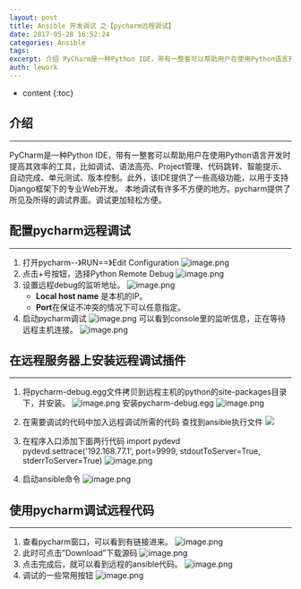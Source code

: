```yaml
---
layout: post
title: Ansible 开发调试 之【pycharm远程调试】
date: 2017-05-28 16:52:24
categories: Ansible
tags:
excerpt: 介绍 PyCharm是一种Python IDE，带有一整套可以帮助用户在使用Python语言开发时提高其效率的工具，比如调试、语法高亮、Proj...
auth: lework
---
```

* content
{:toc}

## 介绍
---
PyCharm是一种Python IDE，带有一整套可以帮助用户在使用Python语言开发时提高其效率的工具，比如调试、语法高亮、Project管理、代码跳转、智能提示、自动完成、单元测试、版本控制。此外，该IDE提供了一些高级功能，以用于支持Django框架下的专业Web开发。
本地调试有许多不方便的地方。pycharm提供了所见及所得的调试界面。调试更加轻松方便。

## 配置pycharm远程调试
---

1. 打开pycharm--》RUN==》Edit Configuration
![image.png](http://upload-images.jianshu.io/upload_images/3629406-01b174e36a1d8328.png?imageMogr2/auto-orient/strip%7CimageView2/2/w/1240)
1. 点击+号按钮，选择Python Remote Debug
![image.png](http://upload-images.jianshu.io/upload_images/3629406-3b8da6ddea172f05.png?imageMogr2/auto-orient/strip%7CimageView2/2/w/1240)
1. 设置远程debug的监听地址。
 ![image.png](http://upload-images.jianshu.io/upload_images/3629406-ef85449d5438103b.png?imageMogr2/auto-orient/strip%7CimageView2/2/w/1240)
   - **Local host name** 是本机的IP。
   - **Port**在保证不冲突的情况下可以任意指定。
1. 启动pycharm调试
![image.png](http://upload-images.jianshu.io/upload_images/3629406-d4fece9f68ba6ff5.png?imageMogr2/auto-orient/strip%7CimageView2/2/w/1240)
可以看到console里的监听信息，正在等待远程主机连接。
![image.png](http://upload-images.jianshu.io/upload_images/3629406-4a85f69a8a7ad0bb.png?imageMogr2/auto-orient/strip%7CimageView2/2/w/1240)


## 在远程服务器上安装远程调试插件
---

1. 将pycharm-debug.egg文件拷贝到远程主机的python的site-packages目录下，并安装。
![image.png](http://upload-images.jianshu.io/upload_images/3629406-78ad90e8d9f0bca1.png?imageMogr2/auto-orient/strip%7CimageView2/2/w/1240)
安装pycharm-debug.egg
![image.png](http://upload-images.jianshu.io/upload_images/3629406-b4bcfd92a32955da.png?imageMogr2/auto-orient/strip%7CimageView2/2/w/1240)

2. 在需要调试的代码中加入远程调试所需的代码
查找到ansible执行文件
![](http://upload-images.jianshu.io/upload_images/3629406-1d6c326286f984e0.png?imageMogr2/auto-orient/strip%7CimageView2/2/w/1240)

3. 在程序入口添加下面两行代码
import pydevd
pydevd.settrace('192.168.77.1', port=9999, stdoutToServer=True, stderrToServer=True)
![image.png](http://upload-images.jianshu.io/upload_images/3629406-bc980fcc580f8224.png?imageMogr2/auto-orient/strip%7CimageView2/2/w/1240)
4. 启动ansible命令
![image.png](http://upload-images.jianshu.io/upload_images/3629406-cae6e5aa34974bff.png?imageMogr2/auto-orient/strip%7CimageView2/2/w/1240)


## 使用pycharm调试远程代码
---

1. 查看pycharm窗口，可以看到有链接进来。
![image.png](http://upload-images.jianshu.io/upload_images/3629406-a1a806b20856147a.png?imageMogr2/auto-orient/strip%7CimageView2/2/w/1240)
2. 此时可点击”Download”下载源码
![image.png](http://upload-images.jianshu.io/upload_images/3629406-9f881a88d2a0a40d.png?imageMogr2/auto-orient/strip%7CimageView2/2/w/1240)
3. 点击完成后，就可以看到远程的ansible代码。
![image.png](http://upload-images.jianshu.io/upload_images/3629406-b210d89660eb4739.png?imageMogr2/auto-orient/strip%7CimageView2/2/w/1240)
4. 调试的一些常用按钮
![image.png](http://upload-images.jianshu.io/upload_images/3629406-cd427cecdc81da3b.png?imageMogr2/auto-orient/strip%7CimageView2/2/w/1240)

